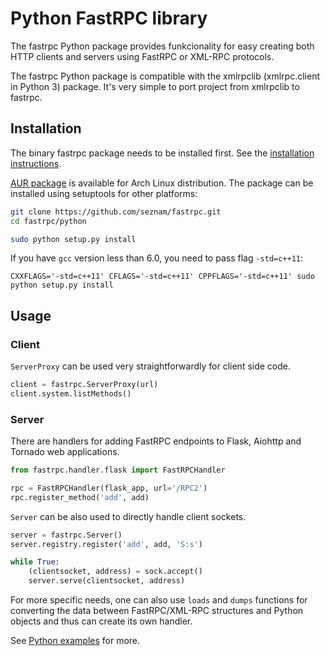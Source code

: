 # Python FastRPC library

The fastrpc Python package provides funkcionality for easy creating both HTTP clients and
servers using FastRPC or XML-RPC protocols.

The fastrpc Python package is compatible with the xmlrpclib (xmlrpc.client in Python 3) package.
It's very simple to port project from xmlrpclib to fastrpc.

## Installation

The binary fastrpc package needs to be installed first.
See the [installation instructions](../README.md#installation).

[AUR package](https://aur.archlinux.org/packages/python-fastrpc-git/) is available for Arch Linux distribution. The package can be installed using setuptools for other platforms:

```bash
git clone https://github.com/seznam/fastrpc.git
cd fastrpc/python

sudo python setup.py install
```

If you have `gcc` version less than 6.0, you need to pass flag `-std=c++11`:

```
CXXFLAGS='-std=c++11' CFLAGS='-std=c++11' CPPFLAGS='-std=c++11' sudo python setup.py install
```

## Usage

### Client

`ServerProxy` can be used very straightforwardly for client side code.

```python
client = fastrpc.ServerProxy(url)
client.system.listMethods()
```

### Server

There are handlers for adding FastRPC endpoints to Flask, Aiohttp and Tornado web applications.

```python
from fastrpc.handler.flask import FastRPCHandler

rpc = FastRPCHandler(flask_app, url='/RPC2')
rpc.register_method('add', add)
```

`Server` can be also used to directly handle client sockets.

```python
server = fastrpc.Server()
server.registry.register('add', add, 'S:s')

while True:
    (clientsocket, address) = sock.accept()
    server.serve(clientsocket, address)
```

For more specific needs, one can also use `loads` and `dumps` functions for converting the data between FastRPC/XML-RPC structures and Python objects and thus can create its own handler.

See [Python examples](https://github.com/seznam/fastrpc/tree/master/python/example) for more.
